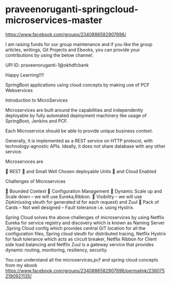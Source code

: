# praveenoruganti-springcloud-microservices-master

https://www.facebook.com/groups/2340886582907696/

I am raising funds for our group maintenance and if you like the group articles, writings, Git Projects and Ebooks, you can provide your contributions by using the below channel.

UPI ID:
praveenoruganti-1@okhdfcbank

Happy Learning!!!!


SpringBoot applications using cloud concepts by making use of PCF Webservices

Introduction to MicroServices

Microservices are built around the capabilities and independently deployable by fully automated deployment machinery like usage of SpringBoot, Jenkins and PCF.

Each Microservice should be able to provide unique business context.

Generally, it is implemented as a REST service on HTTP protocol, with technology-agnostic APIs.
Ideally, it does not share database with any other service.

Microservices are

	REST
	and Small Well Chosen deployable Units
	and Cloud Enabled

Challenges of Microservices

	Bounded Context
	Configuration Management
	Dynamic Scale up and Scale down – we will use Eureka,Ribbon.
	Visibility – we will use Zipkin(using sleuth for generated id for each request) and Zuul
	Pack of Cards – Not well designed – Fault tolerance i.e. using Hystrix.


Spring Cloud solves the above challenges of microservices by using Netflix Eureka for service registry and discovery which is known as Naming Server ,Spring Cloud config which provides central GIT location for all the configuration files, Spring cloud sleuth for distributed tracing, Netflix Hystrix for fault tolerance which acts as circuit breaker, Netflix Ribbon for Client side load balancing and Netflix Zuul is a gateway service that provides dynamic routing, monitoring, resiliency, security.

You can understand all the microservices,pcf and spring cloud concepts from my ebook https://www.facebook.com/groups/2340886582907696/permalink/2360752190921135/


